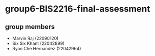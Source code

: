 # group6-BIS2216-final-assessment 

## group members
- Marvin Raj (22090120)
- Six Six Khant (22042899)
- Ryan Che Hernandez (22042964)
